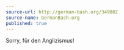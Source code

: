 ```yaml
---
source-url: http://german-bash.org/349082
source-name: GermanBash.org
published: true
---
```


<p>Sorry, für den Anglizismus!</p>


